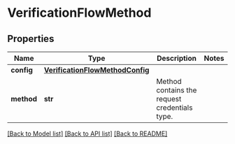 # VerificationFlowMethod

## Properties
Name | Type | Description | Notes
------------ | ------------- | ------------- | -------------
**config** | [**VerificationFlowMethodConfig**](VerificationFlowMethodConfig.md) |  | 
**method** | **str** | Method contains the request credentials type. | 

[[Back to Model list]](../README.md#documentation-for-models) [[Back to API list]](../README.md#documentation-for-api-endpoints) [[Back to README]](../README.md)


